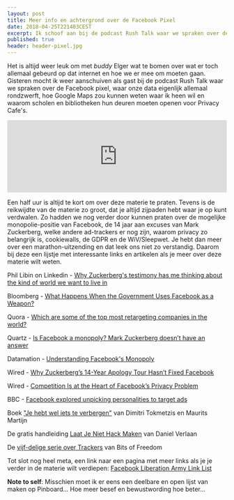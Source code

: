 ```yaml
---
layout: post
title: Meer info en achtergrond over de Facebook Pixel
date: 2018-04-25T221403CEST
excerpt: Ik schoof aan bij de podcast Rush Talk waar we spraken over de Facebook pixel, waar onze data eigenlijk allemaal rondzwerft, hoe Google Maps zou kunnen weten waar ik heen wil en waarom scholen en bibliotheken hun deuren moeten openen voor Privacy Cafe's. Hier wat meer achtergrond en links.
published: true
header: header-pixel.jpg
---
```

Het is altijd weer leuk om met _buddy_ Elger wat te bomen over wat er toch allemaal gebeurd op dat internet en hoe we er mee om moeten gaan. Gisteren mocht ik weer aanschuiven als gast bij de podcast Rush Talk waar we spraken over de Facebook pixel, waar onze data eigenlijk allemaal rondzwerft, hoe Google Maps zou kunnen weten waar ik heen wil en waarom scholen en bibliotheken hun deuren moeten openen voor Privacy Cafe's.

<iframe width="100%" height="166" scrolling="no" frameborder="no" allow="autoplay" src="https://w.soundcloud.com/player/?url=https%3A//api.soundcloud.com/tracks/434993676&color=%2396bec2&auto_play=false&hide_related=false&show_comments=true&show_user=true&show_reposts=false&show_teaser=true"></iframe>

Een half uur is altijd te kort om over deze materie te praten. Tevens is de reikwijdte van de materie zo groot, dat je altijd zijpaden hebt waar je op kunt verdwalen. Zo hadden we nog verder door kunnen praten over de mogelijke monopolie-positie van Facebook, de 14 jaar aan excuses van Mark Zuckerberg, welke andere ad-trackers er nog zijn, waarom privacy zo belangrijk is, cookiewalls, de GDPR en de WiV/Sleepwet. Je hebt dan meer over een marathon-uitzending en dat leek ons niet zo verstandig. Daarom bij deze een lijstje met interessante links en artikelen als je meer over deze materie wilt weten. 

Phil Libin on Linkedin - [Why Zuckerberg's testimony has me thinking about the kind of world we want to live in](https://www.linkedin.com/pulse/why-zuckerbergs-testimony-has-me-thinking-kind-world-we-phil-libin/)

Bloomberg - [What Happens When the Government Uses Facebook as a Weapon?](https://www.bloomberg.com/news/features/2017-12-07/how-rodrigo-duterte-turned-facebook-into-a-weapon-with-a-little-help-from-facebook)

Quora - [Which are some of the top most retargeting companies in the world?](https://www.quora.com/Which-are-some-of-the-top-most-retargeting-companies-in-the-world)

Quartz - [Is Facebook a monopoly? Mark Zuckerberg doesn’t have an answer](https://qz.com/1249296/is-facebook-a-monopoly-facebook-ceo-zuckerberg-didnt-have-an-answer-in-congressional/)

Datamation - [Understanding Facebook's Monopoly](https://www.datamation.com/commentary/understanding-facebooks-monopoly-1.html)

Wired - [Why Zuckerberg’s 14-Year Apology Tour Hasn’t Fixed Facebook](https://www.wired.com/story/why-zuckerberg-15-year-apology-tour-hasnt-fixed-facebook/)

Wired - [Competition Is at the Heart of Facebook’s Privacy Problem](https://www.wired.com/story/competition-is-at-the-heart-of-facebooks-privacy-problem/)

BBC - [Facebook explored unpicking personalities to target ads](http://www.bbc.com/news/technology-43869911)

Boek ["Je hebt wel iets te verbergen"](https://decorrespondent.nl/nietsteverbergen) van Dimitri Tokmetzis en Maurits Martijn

De gratis handleiding [Laat Je Niet Hack Maken](https://laatjeniethackmaken.nl/) van Daniel Verlaan

De [vijf-delige serie over Trackers](https://www.bof.nl/2017/04/19/tracking-wat-is-het-hoe-werkt-het-en-wat-kun-je-ertegen-doen-deel-1/) van Bits of Freedom

Tot slot nog heel meta, een link naar een pagina met meer links als je je verder in de materie wilt verdiepen: [Facebook Liberation Army Link List](http://networkcultures.org/blog/2018/04/13/facebook-liberation-army-link-list-april-12-2018/)

**Note to self**: Misschien moet ik er eens een deelbare en open lijst van maken op Pinboard... Hoe meer besef en bewustwording hoe beter...



